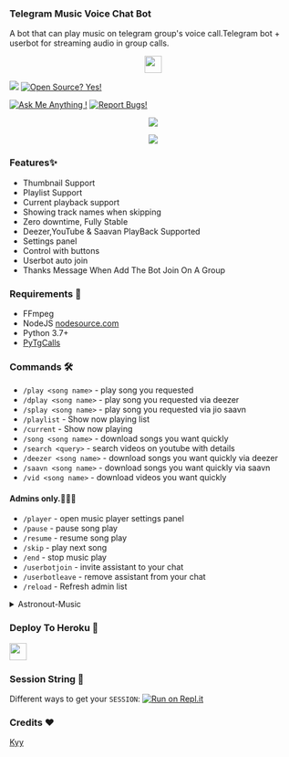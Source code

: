 ### Telegram Music Voice Chat Bot

A bot that can play music on telegram group's voice call.Telegram bot + userbot for streaming audio in group calls.

<p align="center">
  <a href="https://github.com/Rifkiarisman/Astronout-Music">
     <img height="30px" src="https://img.shields.io/badge/Astronout%20Music%20Bot-black?style=for-the-badge&logo=github">




  </a>  
</p>

<a href="https://telegram.dog/GroupMusicPlaybot"><img src="https://img.shields.io/badge/Telegram-Bot-blue.svg?logo=telegram"></a>
[![Open Source? Yes!](https://badgen.net/badge/Open%20Source%20%3F/Yes/yellow?icon=github)](https://github.com/TG-Musics/Telegram_VC_BOt)

[![Ask Me Anything !](https://img.shields.io/badge/🤔%20Ask%20me-anything-1abc9c.svg)](https://t.me/sokapgblg)
[![Report Bugs!](https://badgen.net/badge/🐞%20Report%20/Bugs/red)](https://t.me/sokapgblg)



<p align="center">
<a href="https://github.com/Rifkiarisman/Astronout-Music/commits/"> <img src="https://img.shields.io/github/last-commit/Rifkiarisman/Astronout-Music?color=white&logo=github&logoColor=dark&style=for-the-badge" /></a>
</p>

<p align="center">
  <img src="https://telegra.ph/file/d0dfff886fc90bbde5833.jpg">
</p>

### Features✨

- Thumbnail Support
- Playlist Support
- Current playback support
- Showing track names when skipping
- Zero downtime, Fully Stable
- Deezer,YouTube & Saavan PlayBack Supported
- Settings panel
- Control with buttons
- Userbot auto join
- Thanks Message When Add The Bot Join On A Group

<h3>Requirements 📝</h3>

- FFmpeg
- NodeJS [nodesource.com](https://nodesource.com/)
- Python 3.7+
- [PyTgCalls](https://github.com/pytgcalls/pytgcalls)

### Commands 🛠
- `/play <song name>` - play song you requested
- `/dplay <song name>` - play song you requested via deezer
- `/splay <song name>` - play song you requested via jio saavn
- `/playlist` - Show now playing list
- `/current` - Show now playing
- `/song <song name>` - download songs you want quickly
- `/search <query>` - search videos on youtube with details
- `/deezer <song name>` - download songs you want quickly via deezer
- `/saavn <song name>` - download songs you want quickly via saavn
- `/vid <song name>` - download videos you want quickly

#### Admins only.👮🏻‍♂️
- `/player` - open music player settings panel
- `/pause` - pause song play
- `/resume` - resume song play
- `/skip` - play next song
- `/end` - stop music play
- `/userbotjoin` - invite assistant to your chat
- `/userbotleave` - remove assistant from your chat
- `/reload` - Refresh admin list

<details>
  <summary>Astronout-Music</summary>

```
Please fork this repository don't import code
Made with Python3
(C) @Astronout-Music
Copyright permission under GNU General Public License v3.0
License -> https://github.com/Rifkiarisman/Astronout-Music/blob/main/LICENSE
```
</details>

### Deploy To Heroku 📡</h4>

<p align="left">
  <a href=[![Deploy] (https://www.herokucdn.com/deploy/button.svg)](https://heroku.com/deploy?template=https://github.com/CollinFowel/MusikVcgV2/tree/master)>
     <img height="30px" src="https://img.shields.io/badge/Deploy%20To%20Heroku-blueviolet?style=for-the-badge&logo=heroku">
  </a>

### Session String 📼
Different ways to get your `SESSION`:
[![Run on Repl.it](https://repl.it/badge/github/SpEcHiDe/GenerateStringSession)](https://repl.it/@SpEcHiDe/GenerateStringSession)


### Credits ❤

[Kyy](https://t.me/sokapgblg)
